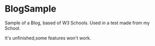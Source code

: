 # BlogSample
Sample of a Blog, based of W3 Schools.
Used in a test made from my School.

It's unfinished,some features won't work.
